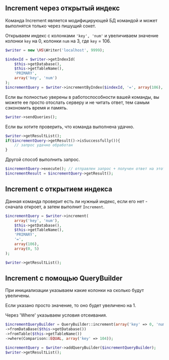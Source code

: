 Increment через открытый индекс
------------
Команда Increment является модифицирующей БД командой и может выполнятся только через пишущий сокет.

Открываем индекс с колонками `'key', 'num'` и увеличиваем значение колонки `key` на 0, колонки `num` на 3, где `key` = 106.

```php
$writer = new \HS\Writer('localhost', 9999);

$indexId = $writer->getIndexId(
    $this->getDatabase(),
    $this->getTableName(),
    'PRIMARY',
    array('key', 'num')
);
$incrementQuery = $writer->incrementByIndex($indexId, '=', array(106), array(0, 3));
```
Если вы полностью уверены в работоспособности вашей команды, вы можете ее просто отослать серверу и не читать ответ, тем самым сэкономить время и память.
```php
$writer->sendQueries();
```
Если вы хотите проверить, что команда выполнена удачно.
```php
$writer->getResultList();
if($incrementQuery->getResult()->isSuccessfully()){
    // запрос удачно обработан
}
```

Другой способ выполнить запрос.
```php
$incrementQuery->execute(); // отправлен запрос + получен ответ на этот запрос + все, что было в очереди на отправку
$incrementResult = $incrementQuery->getResult();
```

Increment с открытием индекса
------------
Данная команда проверит есть ли нужный индекс, если его нет - сначала откроет, а затем выполнит `Increment`.

```php
$incrementQuery = $writer->increment(
    array('key', 'num'),
    $this->getDatabase(),
    $this->getTableName(),
    'PRIMARY',
    '=',
    array(106),
    array(0, 5)
);

$writer->getResultList();
```

Increment c помощью QueryBuilder
------------
При инициализации указываем какие колонки на сколько будут увеличены. 

Если указано просто значение, то оно будет увеличено на 1.

Через 'Where' указываем условия отсеивания.
```php
$incrementQueryBuilder = QueryBuilder::increment(array('key' => 0, 'num'))
->fromDataBase($this->getDatabase())
->fromTable($this->getTableName())
->where(Comparison::EQUAL, array('key' => 104));

$incrementQuery = $writer->addQueryBuilder($incrementQueryBuilder);
$writer->getResultList();
```